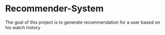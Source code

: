 # Recommender-System
The goal of this project is to generate recommendation for a user based on his watch history
